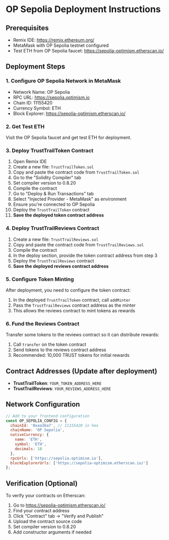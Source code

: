 # OP Sepolia Deployment Instructions

## Prerequisites
- Remix IDE: https://remix.ethereum.org/
- MetaMask with OP Sepolia testnet configured
- Test ETH from OP Sepolia faucet: https://sepolia-optimism.etherscan.io/

## Deployment Steps

### 1. Configure OP Sepolia Network in MetaMask
- Network Name: OP Sepolia
- RPC URL: https://sepolia.optimism.io
- Chain ID: 11155420
- Currency Symbol: ETH
- Block Explorer: https://sepolia-optimism.etherscan.io/

### 2. Get Test ETH
Visit the OP Sepolia faucet and get test ETH for deployment.

### 3. Deploy TrustTrailToken Contract

1. Open Remix IDE
2. Create a new file: `TrustTrailToken.sol`
3. Copy and paste the contract code from `TrustTrailToken.sol`
4. Go to the "Solidity Compiler" tab
5. Set compiler version to 0.8.20
6. Compile the contract
7. Go to "Deploy & Run Transactions" tab
8. Select "Injected Provider - MetaMask" as environment
9. Ensure you're connected to OP Sepolia
10. Deploy the `TrustTrailToken` contract
11. **Save the deployed token contract address**

### 4. Deploy TrustTrailReviews Contract

1. Create a new file: `TrustTrailReviews.sol`
2. Copy and paste the contract code from `TrustTrailReviews.sol`
3. Compile the contract
4. In the deploy section, provide the token contract address from step 3
5. Deploy the `TrustTrailReviews` contract
6. **Save the deployed reviews contract address**

### 5. Configure Token Minting

After deployment, you need to configure the token contract:

1. In the deployed `TrustTrailToken` contract, call `addMinter`
2. Pass the `TrustTrailReviews` contract address as the minter
3. This allows the reviews contract to mint tokens as rewards

### 6. Fund the Reviews Contract

Transfer some tokens to the reviews contract so it can distribute rewards:

1. Call `transfer` on the token contract
2. Send tokens to the reviews contract address
3. Recommended: 10,000 TRUST tokens for initial rewards

## Contract Addresses (Update after deployment)

- **TrustTrailToken**: `YOUR_TOKEN_ADDRESS_HERE`
- **TrustTrailReviews**: `YOUR_REVIEWS_ADDRESS_HERE`

## Network Configuration

```javascript
// Add to your frontend configuration
const OP_SEPOLIA_CONFIG = {
  chainId: '0xaa36a7', // 11155420 in hex
  chainName: 'OP Sepolia',
  nativeCurrency: {
    name: 'ETH',
    symbol: 'ETH',
    decimals: 18
  },
  rpcUrls: ['https://sepolia.optimism.io'],
  blockExplorerUrls: ['https://sepolia-optimism.etherscan.io/']
};
```

## Verification (Optional)

To verify your contracts on Etherscan:

1. Go to https://sepolia-optimism.etherscan.io/
2. Find your contract address
3. Click "Contract" tab → "Verify and Publish"
4. Upload the contract source code
5. Set compiler version to 0.8.20
6. Add constructor arguments if needed
